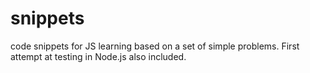 # snippets
code snippets for JS learning based on a set of simple problems. First attempt at testing in Node.js also included.
